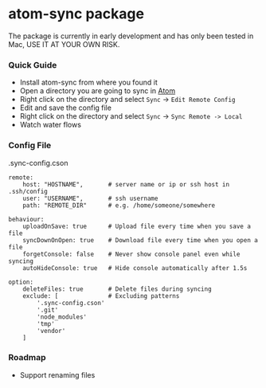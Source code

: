 # atom-sync package

The package is currently in early development and has only been tested in Mac, USE IT AT YOUR OWN RISK.

### Quick Guide ###
* Install atom-sync from where you found it
* Open a directory you are going to sync in [Atom](http://atom.io)
* Right click on the directory and select `Sync` -> `Edit Remote Config`
* Edit and save the config file
* Right click on the directory and select `Sync` -> `Sync Remote -> Local`
* Watch water flows

### Config File ###
.sync-config.cson
```
remote:
    host: "HOSTNAME",       # server name or ip or ssh host in .ssh/config
    user: "USERNAME",       # ssh username
    path: "REMOTE_DIR"      # e.g. /home/someone/somewhere

behaviour:
    uploadOnSave: true      # Upload file every time when you save a file
    syncDownOnOpen: true    # Download file every time when you open a file
    forgetConsole: false    # Never show console panel even while syncing
    autoHideConsole: true   # Hide console automatically after 1.5s

option:
    deleteFiles: true       # Delete files during syncing
    exclude: [              # Excluding patterns
        '.sync-config.cson'
        '.git'
        'node_modules'
        'tmp'
        'vendor'
    ]
```

### Roadmap ###
* Support renaming files
